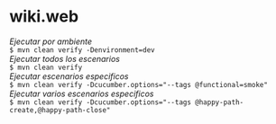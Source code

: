 # wiki.web

_Ejecutar por ambiente_<br/>
`$ mvn clean verify -Denvironment=dev`<br/>
_Ejecutar todos los escenarios_<br/>
`$ mvn clean verify`<br/>
_Ejecutar escenarios especificos_<br/>
`$ mvn clean verify -Dcucumber.options="--tags @functional=smoke"`<br/>
_Ejecutar varios escenarios especificos_<br/>
`$ mvn clean verify -Dcucumber.options="--tags @happy-path-create,@happy-path-close"`

